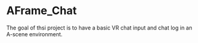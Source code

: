 # AFrame_Chat

The goal of thsi project is to have a basic VR chat input and chat log in an A-scene environment. 
